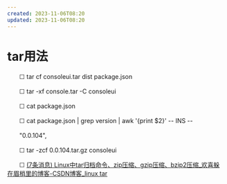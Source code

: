 ```yaml
---
created: 2023-11-06T08:20
updated: 2023-11-06T08:20
---
```

# tar用法

　　☐ tar cf consoleui.tar dist package.json

　　☐ tar -xf console.tar -C consoleui

　　☐ cat package.json

　　☐ cat package.json \| grep version \| awk '{print \$2}' -- INS --

　　"0.0.104",

　　☐ tar -zcf 0.0.104.tar.gz consoleui

　　☐ [(7条消息) Linux中tar归档命令、zip压缩、gzip压缩、bzip2压缩_欢喜躲在眉梢里的博客-CSDN博客_linux tar](https://blog.csdn.net/m0_52165864/article/details/123998531)
